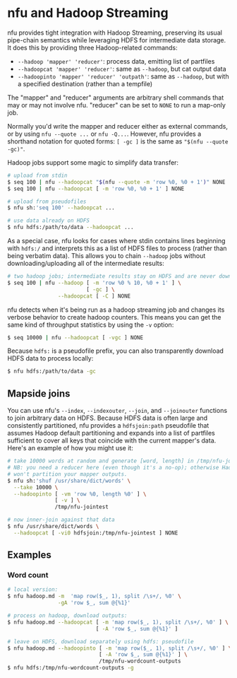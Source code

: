 # nfu and Hadoop Streaming
nfu provides tight integration with Hadoop Streaming, preserving its usual
pipe-chain semantics while leveraging HDFS for intermediate data storage. It
does this by providing three Hadoop-related commands:

- `--hadoop 'mapper' 'reducer'`: process data, emitting list of partfiles
- `--hadoopcat 'mapper' 'reducer'`: same as `--hadoop`, but cat output data
- `--hadoopinto 'mapper' 'reducer' 'outpath'`: same as `--hadoop`, but with a
  specified destination (rather than a tempfile)

The "mapper" and "reducer" arguments are arbitrary shell commands that may or
may not involve nfu. "reducer" can be set to `NONE` to run a map-only job.

Normally you'd write the mapper and reducer either as external commands, or by
using `nfu --quote ...` or `nfu -Q...`. However, nfu provides a shorthand
notation for quoted forms: `[ -gc ]` is the same as `"$(nfu --quote -gc)"`.

Hadoop jobs support some magic to simplify data transfer:

```sh
# upload from stdin
$ seq 100 | nfu --hadoopcat "$(nfu --quote -m 'row %0, %0 + 1')" NONE
$ seq 100 | nfu --hadoopcat [ -m 'row %0, %0 + 1' ] NONE

# upload from pseudofiles
$ nfu sh:'seq 100' --hadoopcat ...

# use data already on HDFS
$ nfu hdfs:/path/to/data --hadoopcat ...
```

As a special case, nfu looks for cases where stdin contains lines beginning
with `hdfs:/` and interprets this as a list of HDFS files to process (rather
than being verbatim data). This allows you to chain `--hadoop` jobs without
downloading/uploading all of the intermediate results:

```sh
# two hadoop jobs; intermediate results stay on HDFS and are never downloaded
$ seq 100 | nfu --hadoop [ -m 'row %0 % 10, %0 + 1' ] \
                         [ -gc ] \
                --hadoopcat [ -C ] NONE
```

nfu detects when it's being run as a hadoop streaming job and changes its
verbose behavior to create hadoop counters. This means you can get the same
kind of throughput statistics by using the `-v` option:

```sh
$ seq 10000 | nfu --hadoopcat [ -vgc ] NONE
```

Because `hdfs:` is a pseudofile prefix, you can also transparently download
HDFS data to process locally:

```sh
$ nfu hdfs:/path/to/data -gc
```

## Mapside joins
You can use nfu's `--index`, `--indexouter`, `--join`, and `--joinouter`
functions to join arbitrary data on HDFS. Because HDFS data is often large and
consistently partitioned, nfu provides a `hdfsjoin:path` pseudofile that
assumes Hadoop default partitioning and expands into a list of partfiles
sufficient to cover all keys that coincide with the current mapper's data.
Here's an example of how you might use it:

```sh
# take 10000 words at random and generate [word, length] in /tmp/nfu-jointest
# NB: you need a reducer here (even though it's a no-op); otherwise Hadoop
# won't partition your mapper outputs.
$ nfu sh:'shuf /usr/share/dict/words' \
  --take 10000 \
  --hadoopinto [ -vm 'row %0, length %0' ] \
               [ -v ] \
               /tmp/nfu-jointest

# now inner-join against that data
$ nfu /usr/share/dict/words \
  --hadoopcat [ -vi0 hdfsjoin:/tmp/nfu-jointest ] NONE
```

## Examples
### Word count
```sh
# local version:
$ nfu hadoop.md -m  'map row($_, 1), split /\s+/, %0' \
                -gA 'row $_, sum @{%1}'

# process on hadoop, download outputs:
$ nfu hadoop.md --hadoopcat [ -m 'map row($_, 1), split /\s+/, %0' ] \
                            [ -A 'row $_, sum @{%1}' ]

# leave on HDFS, download separately using hdfs: pseudofile
$ nfu hadoop.md --hadoopinto [ -m 'map row($_, 1), split /\s+/, %0' ] \
                             [ -A 'row $_, sum @{%1}' ] \
                             /tmp/nfu-wordcount-outputs
$ nfu hdfs:/tmp/nfu-wordcount-outputs -g
```

